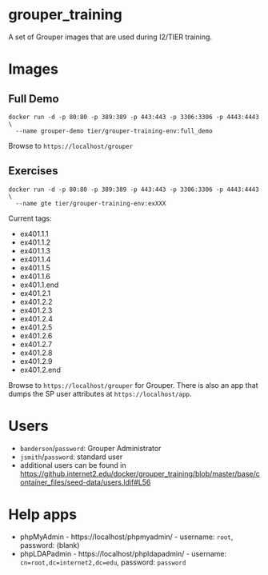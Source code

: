 # grouper_training
A set of Grouper images that are used during I2/TIER training.

# Images

## Full Demo

```
docker run -d -p 80:80 -p 389:389 -p 443:443 -p 3306:3306 -p 4443:4443 \
  --name grouper-demo tier/grouper-training-env:full_demo
```

Browse to `https://localhost/grouper`

## Exercises

```
docker run -d -p 80:80 -p 389:389 -p 443:443 -p 3306:3306 -p 4443:4443 \
  --name gte tier/grouper-training-env:exXXX
```

Current tags:

- ex401.1.1
- ex401.1.2
- ex401.1.3
- ex401.1.4
- ex401.1.5
- ex401.1.6
- ex401.1.end
- ex401.2.1
- ex401.2.2
- ex401.2.3
- ex401.2.4
- ex401.2.5
- ex401.2.6
- ex401.2.7
- ex401.2.8
- ex401.2.9
- ex401.2.end

Browse to `https://localhost/grouper` for Grouper. There is also an app that dumps the SP user attributes at `https://localhost/app`.

# Users
- `banderson`/`password`: Grouper Administrator
- `jsmith`/`password`: standard user
- additional users can be found in <https://github.internet2.edu/docker/grouper_training/blob/master/base/container_files/seed-data/users.ldif#L56>

# Help apps

- phpMyAdmin - https://localhost/phpmyadmin/ - username: `root`, password: (blank)
- phpLDAPadmin - https://localhost/phpldapadmin/ - username: `cn=root,dc=internet2,dc=edu`, password: `password`
